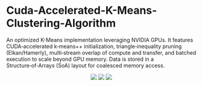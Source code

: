 # Cuda-Accelerated-K-Means-Clustering-Algorithm
An optimized K-Means implementation leveraging NVIDIA GPUs. It features CUDA‑accelerated k‑means++ initialization, triangle‑inequality pruning (Elkan/Hamerly), multi‑stream overlap of compute and transfer, and batched execution to scale beyond GPU memory. Data is stored in a Structure‑of‑Arrays (SoA) layout for coalesced memory access.

<p align="center"> <img src="https://img.shields.io/badge/CUDA-11%2B-76B900.svg"/> <img src="https://img.shields.io/badge/CMake-3.20%2B-blue.svg"/> <img src="https://img.shields.io/badge/License-MIT-lightgrey.svg"/> </p>
